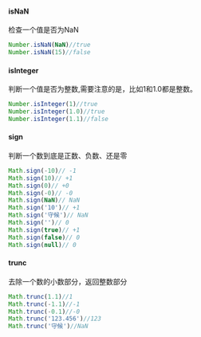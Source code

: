 #### isNaN
检查一个值是否为NaN
```javascript
Number.isNaN(NaN)//true
Number.isNaN(15)//false
```
#### isInteger
判断一个值是否为整数,需要注意的是，比如1和1.0都是整数。
```javascript
Number.isInteger(1)//true
Number.isInteger(1.0)//true
Number.isInteger(1.1)//false
```
#### sign
判断一个数到底是正数、负数、还是零
```javascript
Math.sign(-10)// -1
Math.sign(10)// +1
Math.sign(0)// +0
Math.sign(-0)// -0
Math.sign(NaN)// NaN
Math.sign('10')// +1
Math.sign('守候')// NaN
Math.sign('')// 0
Math.sign(true)// +1
Math.sign(false)// 0
Math.sign(null)// 0
```
#### trunc
去除一个数的小数部分，返回整数部分
```javascript
Math.trunc(1.1)//1
Math.trunc(-1.1)//-1
Math.trunc(-0.1)//-0
Math.trunc('123.456')//123
Math.trunc('守候')//NaN
```
